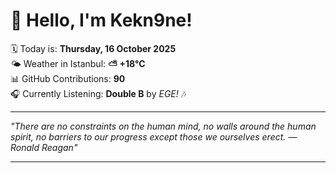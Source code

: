 # 👋 Hello, I'm Kekn9ne!

🗓️ Today is: **Thursday, 16 October 2025**  
🌤️ Weather in Istanbul: **⛅️  +18°C**  
📊 GitHub Contributions: **90**  
🎧 Currently Listening: **Double B** by *EGE!* 🎶

---

_"There are no constraints on the human mind, no walls around the human spirit, no barriers to our progress except those we ourselves erect. — *Ronald Reagan*"_

---

